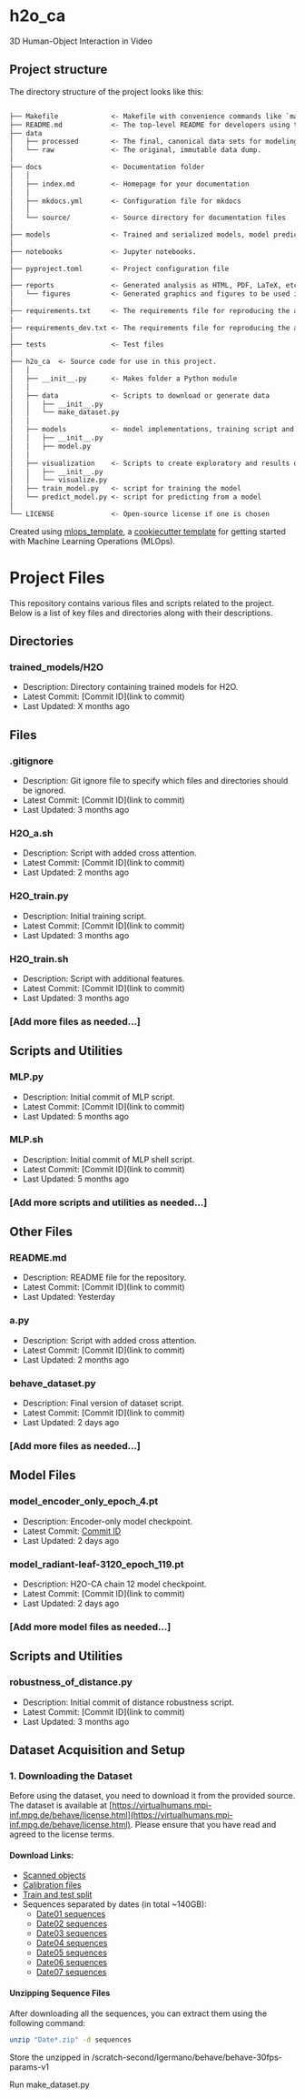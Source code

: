 # h2o_ca

3D Human-Object Interaction in Video

## Project structure

The directory structure of the project looks like this:

```txt

├── Makefile             <- Makefile with convenience commands like `make data` or `make train`
├── README.md            <- The top-level README for developers using this project.
├── data
│   ├── processed        <- The final, canonical data sets for modeling.
│   └── raw              <- The original, immutable data dump.
│
├── docs                 <- Documentation folder
│   │
│   ├── index.md         <- Homepage for your documentation
│   │
│   ├── mkdocs.yml       <- Configuration file for mkdocs
│   │
│   └── source/          <- Source directory for documentation files
│
├── models               <- Trained and serialized models, model predictions, or model summaries
│
├── notebooks            <- Jupyter notebooks.
│
├── pyproject.toml       <- Project configuration file
│
├── reports              <- Generated analysis as HTML, PDF, LaTeX, etc.
│   └── figures          <- Generated graphics and figures to be used in reporting
│
├── requirements.txt     <- The requirements file for reproducing the analysis environment
|
├── requirements_dev.txt <- The requirements file for reproducing the analysis environment
│
├── tests                <- Test files
│
├── h2o_ca  <- Source code for use in this project.
│   │
│   ├── __init__.py      <- Makes folder a Python module
│   │
│   ├── data             <- Scripts to download or generate data
│   │   ├── __init__.py
│   │   └── make_dataset.py
│   │
│   ├── models           <- model implementations, training script and prediction script
│   │   ├── __init__.py
│   │   ├── model.py
│   │
│   ├── visualization    <- Scripts to create exploratory and results oriented visualizations
│   │   ├── __init__.py
│   │   └── visualize.py
│   ├── train_model.py   <- script for training the model
│   └── predict_model.py <- script for predicting from a model
│
└── LICENSE              <- Open-source license if one is chosen
```

Created using [mlops_template](https://github.com/SkafteNicki/mlops_template),
a [cookiecutter template](https://github.com/cookiecutter/cookiecutter) for getting
started with Machine Learning Operations (MLOps).

# Project Files

This repository contains various files and scripts related to the project. Below is a list of key files and directories along with their descriptions.

## Directories

### trained_models/H2O
- Description: Directory containing trained models for H2O.
- Latest Commit: [Commit ID](link to commit)
- Last Updated: X months ago

## Files

### .gitignore
- Description: Git ignore file to specify which files and directories should be ignored.
- Latest Commit: [Commit ID](link to commit)
- Last Updated: 3 months ago

### H2O_a.sh
- Description: Script with added cross attention.
- Latest Commit: [Commit ID](link to commit)
- Last Updated: 2 months ago

### H2O_train.py
- Description: Initial training script.
- Latest Commit: [Commit ID](link to commit)
- Last Updated: 3 months ago

### H2O_train.sh
- Description: Script with additional features.
- Latest Commit: [Commit ID](link to commit)
- Last Updated: 3 months ago

### [Add more files as needed...]

## Scripts and Utilities

### MLP.py
- Description: Initial commit of MLP script.
- Latest Commit: [Commit ID](link to commit)
- Last Updated: 5 months ago

### MLP.sh
- Description: Initial commit of MLP shell script.
- Latest Commit: [Commit ID](link to commit)
- Last Updated: 5 months ago

### [Add more scripts and utilities as needed...]

## Other Files

### README.md
- Description: README file for the repository.
- Latest Commit: [Commit ID](link to commit)
- Last Updated: Yesterday

### a.py
- Description: Script with added cross attention.
- Latest Commit: [Commit ID](link to commit)
- Last Updated: 2 months ago

### behave_dataset.py
- Description: Final version of dataset script.
- Latest Commit: [Commit ID](link to commit)
- Last Updated: 2 days ago

### [Add more files as needed...]

## Model Files

### model_encoder_only_epoch_4.pt
- Description: Encoder-only model checkpoint.
- Latest Commit: [Commit ID](https://github.com/jwings1/H2O/tree/2695d4ea13a20c6a675f5a587ee90bb9cbf5e2f1)
- Last Updated: 2 days ago

### model_radiant-leaf-3120_epoch_119.pt
- Description: H2O-CA chain 12 model checkpoint.
- Latest Commit: [Commit ID](link to commit)
- Last Updated: 2 days ago

### [Add more model files as needed...]

## Scripts and Utilities

### robustness_of_distance.py
- Description: Initial commit of distance robustness script.
- Latest Commit: [Commit ID](link to commit)
- Last Updated: 3 months ago

## Dataset Acquisition and Setup

### 1. Downloading the Dataset

Before using the dataset, you need to download it from the provided source. The dataset is available at [https://virtualhumans.mpi-inf.mpg.de/behave/license.html](https://virtualhumans.mpi-inf.mpg.de/behave/license.html). Please ensure that you have read and agreed to the license terms.

#### Download Links:
- [Scanned objects](https://virtualhumans.mpi-inf.mpg.de/behave/scanned_objects.zip)
- [Calibration files](https://virtualhumans.mpi-inf.mpg.de/behave/calibration_files.zip)
- [Train and test split](https://virtualhumans.mpi-inf.mpg.de/behave/train_test_split.zip)
- Sequences separated by dates (in total ~140GB):
  - [Date01 sequences](https://virtualhumans.mpi-inf.mpg.de/behave/Date01.zip)
  - [Date02 sequences](https://virtualhumans.mpi-inf.mpg.de/behave/Date02.zip)
  - [Date03 sequences](https://virtualhumans.mpi-inf.mpg.de/behave/Date03.zip)
  - [Date04 sequences](https://virtualhumans.mpi-inf.mpg.de/behave/Date04.zip)
  - [Date05 sequences](https://virtualhumans.mpi-inf.mpg.de/behave/Date05.zip)
  - [Date06 sequences](https://virtualhumans.mpi-inf.mpg.de/behave/Date06.zip)
  - [Date07 sequences](https://virtualhumans.mpi-inf.mpg.de/behave/Date07.zip)

#### Unzipping Sequence Files

After downloading all the sequences, you can extract them using the following command:

```bash
unzip "Date*.zip" -d sequences
```

Store the unzipped in /scratch-second/lgermano/behave/behave-30fps-params-v1

Run make_dataset.py


